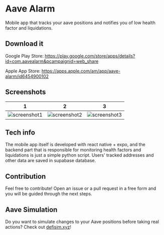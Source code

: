# Aave Alarm
Mobile app that tracks your aave positions and notifies you of low health factor and liquidations.

## Download it

Google Play Store: https://play.google.com/store/apps/details?id=com.aavealarm&pcampaignid=web_share

Apple App Store: https://apps.apple.com/am/app/aave-alarm/id6454900102

## Screenshots
1   |2   |3
----|----|----
![screenshot1](https://github.com/nebolax/aavealarm/assets/63492346/3dd38ad5-85ec-407f-b344-e25b042e2fdf)|![screenshot2](https://github.com/nebolax/aavealarm/assets/63492346/a76ba173-51c0-4528-9274-9fa1d03b6248)|![screenshot3](https://github.com/nebolax/aavealarm/assets/63492346/24bc94fa-66da-4df4-bb65-7e77ba92c277)

## Tech info

The mobile app itself is developed with react native + expo, and the backend part that is responsible for monitoring health factors and liquidations is just a simple python script. Users' tracked addresses and other data are saved in supabase database.

## Contribution

Feel free to contribute! Open an issue or a pull request in a free form and you will be guided through the next steps.

## Aave Simulation

Do you want to simulate changes to your Aave positions before taking real actions? Check out [defisim.xyz](https://defisim.xyz)!
